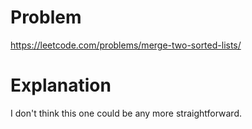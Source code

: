 # Problem

https://leetcode.com/problems/merge-two-sorted-lists/

# Explanation

I don't think this one could be any more straightforward.

